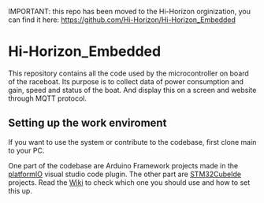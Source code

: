 IMPORTANT: this repo has been moved to the Hi-Horizon orginization, you can find it here: https://github.com/Hi-Horizon/Hi-Horizon_Embedded
# Hi-Horizon_Embedded
This repository contains all the code used by the microcontroller on board of the raceboat. Its purpose is to collect data of power consumption and gain, speed and status of the boat. And display this on a screen and website through MQTT protocol.

## Setting up the work enviroment
If you want to use the system or contribute to the codebase, first clone main to your PC.

One part of the codebase are Arduino Framework projects made in the [platformIO](https://platformio.org/) visual studio code plugin.
The other part are [STM32CubeIde](https://www.st.com/content/st_com/en/stm32cubeide.html) projects.
Read the [Wiki](https://github.com/SenneDrent/Hi-Horizon_Embedded/wiki) to check which one you should use and how to set this up.
